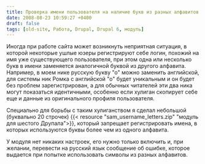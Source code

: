 ```yaml
---
title: Проверка имени пользователя на наличие букв из разных алфавитов
date: 2008-08-23 10:59:27 +0400
draft: false
tags: [old-site, Работа, Drupal, Drupal 6, модуль]
---
```

Иногда при работе сайта может возникнуть неприятная ситуация, в которой некоторые ушлые юзеры регистрируют себе логин, похожий на имя уже существующего пользователя, при этом одна или несколько букв в имени заменяется аналогичной буквой из другого алфавита. Например, в моем нике русскую букву "о" можно заменить английской, для системы ник Рoмка с английской "о" будет уникальным и он будет без проблем зарегистрирован, а для обычных читателей эти два ника могут показаться идентичными, особенно если хулиган скопирует себе еще и данные из оригинального профиля пользователя.

Специально для борьбы с таким хулиганством я сделал небольшой (буквально 20 строчек) {{< resource "sam_username_letters.zip" "модуль для шестого Друпала">}}, который запрещает регистрировать имена, в которых используются буквы более чем из одного алфавита.
<!--more-->
У модуля нет никаких настроек, его нужно только включить и, при желании, перевести на русский язык сообщение об ошибке, которое выдается при попытке использовать символы из разных алфавитов.
